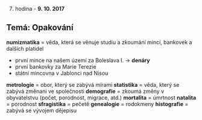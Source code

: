 7. hodina - **9. 10. 2017**
## Temá: Opakování
**numizmatika** = věda, která se věnuje studiu a zkoumání mincí, bankovek a dalších platidel
- první mince na našem území za Boleslava I. -> **denáry**
- první bankovky za Marie Terezie
- státní mincovna v Jablonci nad Nisou

**metrologie** = obor, který se zabývá mírami
**statistika** = věda, který se zabývá změnani ve společnosti
**demografie** = zkoumá změny v obyvatelstvu (počet, porodnost, migrace, atd.)
**mortalita** = úmrtnost
**natalita** = porodnost
**sfragistika** = pečetě
**genealogie** = rodokmeny
**histografie** = zabývá se vývojem dějepisu